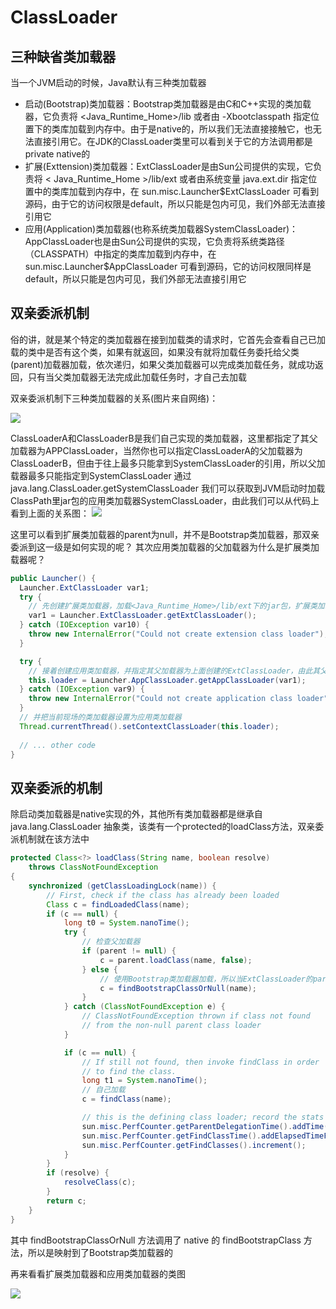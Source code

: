 # ClassLoader

## 三种缺省类加载器
当一个JVM启动的时候，Java默认有三种类加载器
- 启动(Bootstrap)类加载器：Bootstrap类加载器是由C和C++实现的类加载器，它负责将 <Java_Runtime_Home>/lib 或者由 -Xbootclasspath 指定位置下的类库加载到内存中。由于是native的，所以我们无法直接接触它，也无法直接引用它。在JDK的ClassLoader类里可以看到关于它的方法调用都是private native的
- 扩展(Exttension)类加载器：ExtClassLoader是由Sun公司提供的实现，它负责将 < Java_Runtime_Home >/lib/ext 或者由系统变量 java.ext.dir 指定位置中的类库加载到内存中，在 sun.misc.Launcher$ExtClassLoader 可看到源码，由于它的访问权限是default，所以只能是包内可见，我们外部无法直接引用它
- 应用(Application)类加载器(也称系统类加载器SystemClassLoader)：AppClassLoader也是由Sun公司提供的实现，它负责将系统类路径（CLASSPATH）中指定的类库加载到内存中，在 sun.misc.Launcher$AppClassLoader 可看到源码，它的访问权限同样是default，所以只能是包内可见，我们外部无法直接引用它

## 双亲委派机制

俗的讲，就是某个特定的类加载器在接到加载类的请求时，它首先会查看自己已加载的类中是否有这个类，如果有就返回，如果没有就将加载任务委托给父类(parent)加载器加载，依次递归，如果父类加载器可以完成类加载任务，就成功返回，只有当父类加载器无法完成此加载任务时，才自己去加载

双亲委派机制下三种类加载器的关系(图片来自网络)：

![](https://static.oschina.net/uploads/img/201711/24204324_RUZ0.png)

ClassLoaderA和ClassLoaderB是我们自己实现的类加载器，这里都指定了其父加载器为APPClassLoader，当然你也可以指定ClassLoaderA的父加载器为ClassLoaderB，但由于往上最多只能拿到SystemClassLoader的引用，所以父加载器最多只能指定到SystemClassLoader
通过 java.lang.ClassLoader.getSystemClassLoader 我们可以获取到JVM启动时加载ClassPath里jar包的应用类加载器SystemClassLoader，由此我们可以从代码上看到上面的关系图：
![](https://static.oschina.net/uploads/img/201711/24204352_XOUK.png)

这里可以看到扩展类加载器的parent为null，并不是Bootstrap类加载器，那双亲委派到这一级是如何实现的呢？ 其次应用类加载器的父加载器为什么是扩展类加载器呢？

```java
public Launcher() {
  Launcher.ExtClassLoader var1;
  try {
    // 先创建扩展类加载器，加载<Java_Runtime_Home>/lib/ext下的jar包，扩展类加载器的构造方法默认指定的父类加载器就是null，因为我们引用不到BootstrapClassLoader
    var1 = Launcher.ExtClassLoader.getExtClassLoader();
  } catch (IOException var10) {
    throw new InternalError("Could not create extension class loader");
  }

  try {
    // 接着创建应用类加载器，并指定其父加载器为上面创建的ExtClassLoader，由此其父加载器为ExtClassLoader的关系成立
    this.loader = Launcher.AppClassLoader.getAppClassLoader(var1);
  } catch (IOException var9) {
    throw new InternalError("Could not create application class loader");
  }
  // 并把当前现场的类加载器设置为应用类加载器
  Thread.currentThread().setContextClassLoader(this.loader);
  
  // ... other code 
}
```

## 双亲委派的机制

除启动类加载器是native实现的外，其他所有类加载器都是继承自 java.lang.ClassLoader 抽象类，该类有一个protected的loadClass方法，双亲委派机制就在该方法中
```java
protected Class<?> loadClass(String name, boolean resolve)
    throws ClassNotFoundException
{
    synchronized (getClassLoadingLock(name)) {
        // First, check if the class has already been loaded
        Class c = findLoadedClass(name);
        if (c == null) {
            long t0 = System.nanoTime();
            try {
                // 检查父加载器
                if (parent != null) {
                    c = parent.loadClass(name, false);
                } else {
                    // 使用Bootstrap类加载器加载，所以当ExtClassLoader的parent为null时，它会请求Bootstrap类加载器加载，这样双亲委派机制就是成立的
                    c = findBootstrapClassOrNull(name);
                }
            } catch (ClassNotFoundException e) {
                // ClassNotFoundException thrown if class not found
                // from the non-null parent class loader
            }

            if (c == null) {
                // If still not found, then invoke findClass in order
                // to find the class.
                long t1 = System.nanoTime();
                // 自己加载
                c = findClass(name);

                // this is the defining class loader; record the stats
                sun.misc.PerfCounter.getParentDelegationTime().addTime(t1 - t0);
                sun.misc.PerfCounter.getFindClassTime().addElapsedTimeFrom(t1);
                sun.misc.PerfCounter.getFindClasses().increment();
            }
        }
        if (resolve) {
            resolveClass(c);
        }
        return c;
    }
}
```

其中 findBootstrapClassOrNull 方法调用了 native 的 findBootstrapClass 方法，所以是映射到了Bootstrap类加载器的

再来看看扩展类加载器和应用类加载器的类图

![](https://static.oschina.net/uploads/img/201711/24205118_5gIj.png)